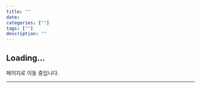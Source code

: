 ```yaml
---
title: ""
date: 
categories: [""]
tags: [""]
description: ""
---
```


## Loading...

페이지로 이동 중입니다.

---

<script>
document.addEventListener('DOMContentLoaded', function() {
    window.location.href = 'https://link.coupang.com/a/cKmHqa';
});

</script>
